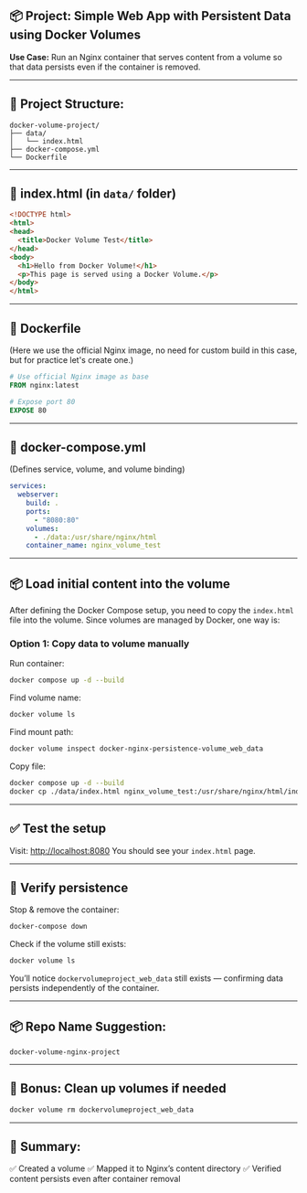 ## 📦 Project: Simple Web App with Persistent Data using Docker Volumes

**Use Case:**
Run an Nginx container that serves content from a volume so that data persists even if the container is removed.

---

## 📂 Project Structure:

```
docker-volume-project/
├── data/
│   └── index.html
├── docker-compose.yml
└── Dockerfile
```

---

## 📜 index.html (in `data/` folder)

```html
<!DOCTYPE html>
<html>
<head>
  <title>Docker Volume Test</title>
</head>
<body>
  <h1>Hello from Docker Volume!</h1>
  <p>This page is served using a Docker Volume.</p>
</body>
</html>
```

---

## 🐳 Dockerfile

(Here we use the official Nginx image, no need for custom build in this case, but for practice let's create one.)

```dockerfile
# Use official Nginx image as base
FROM nginx:latest

# Expose port 80
EXPOSE 80
```

---

## 🐳 docker-compose.yml

(Defines service, volume, and volume binding)

```yaml
services:
  webserver:
    build: .
    ports:
      - "8080:80"
    volumes:
      - ./data:/usr/share/nginx/html
    container_name: nginx_volume_test
```

---

## 📦 Load initial content into the volume

After defining the Docker Compose setup, you need to copy the `index.html` file into the volume. Since volumes are managed by Docker, one way is:

### Option 1: Copy data to volume manually

Run container:

```bash
docker compose up -d --build
```

Find volume name:

```bash
docker volume ls
```

Find mount path:

```bash
docker volume inspect docker-nginx-persistence-volume_web_data
```

Copy file:

```bash
docker compose up -d --build
docker cp ./data/index.html nginx_volume_test:/usr/share/nginx/html/index.html
```

---

## ✅ Test the setup

Visit: [http://localhost:8080](http://localhost:8080)
You should see your `index.html` page.

---

## 📌 Verify persistence

Stop & remove the container:

```bash
docker-compose down
```

Check if the volume still exists:

```bash
docker volume ls
```

You’ll notice `dockervolumeproject_web_data` still exists — confirming data persists independently of the container.

---

## 📦 Repo Name Suggestion:

`docker-volume-nginx-project`

---

## 🎁 Bonus: Clean up volumes if needed

```bash
docker volume rm dockervolumeproject_web_data
```

---

## 📓 Summary:

✅ Created a volume
✅ Mapped it to Nginx’s content directory
✅ Verified content persists even after container removal
